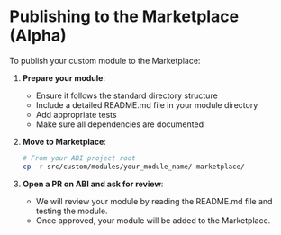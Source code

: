 # Publishing to the Marketplace (Alpha)

To publish your custom module to the Marketplace:

1. **Prepare your module**:
   - Ensure it follows the standard directory structure
   - Include a detailed README.md file in your module directory
   - Add appropriate tests
   - Make sure all dependencies are documented

2. **Move to Marketplace**:
   ```bash
   # From your ABI project root
   cp -r src/custom/modules/your_module_name/ marketplace/
   ```

3. **Open a PR on ABI and ask for review**:
   - We will review your module by reading the README.md file and testing the module.
   - Once approved, your module will be added to the Marketplace.